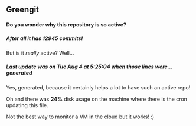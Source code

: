## Greengit

#### Do you wonder why this repository is so active?

##### After all it has 12945 commits!

But is it *really* active? Well...

##### Last update was on Tue Aug 4 at 5:25:04 when those lines were... generated

Yes, generated, because it certainly helps a lot to have such an active repo!

Oh and there was **24%** disk usage on the machine
where there is the cron updating this file.

Not the best way to monitor a VM in the cloud but it works! :)
